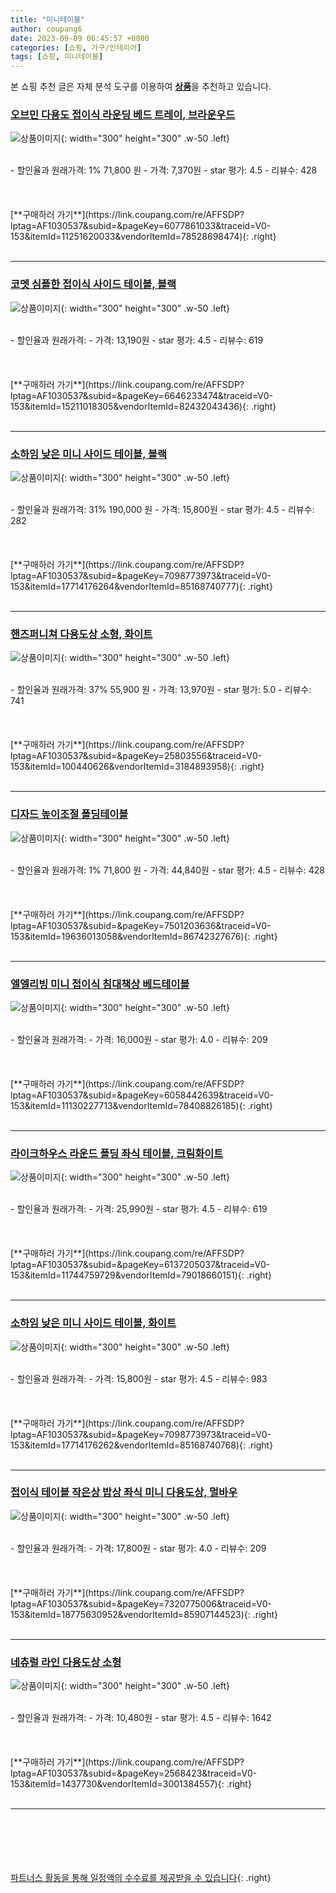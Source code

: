 ```yaml
---
title: "미니테이블"
author: coupang6
date: 2023-09-09 06:45:57 +0800
categories: [쇼핑, 가구/인테리어]
tags: [쇼핑, 미니테이블]
---
```


본 쇼핑 추천 글은 자체 분석 도구를 이용하여 [**상품**](https://link.coupang.com/a/bao1ui)을 추천하고 있습니다.

### [오브민 다용도 접이식 라운딩 베드 트레이, 브라운우드](https://link.coupang.com/re/AFFSDP?lptag=AF1030537&subid=&pageKey=6077861033&traceid=V0-153&itemId=11251620033&vendorItemId=78528698474)

![상품이미지](https://thumbnail7.coupangcdn.com/thumbnails/remote/230x230ex/image/retail/images/2970582664976760-0501c4f5-6422-4e17-b26d-5c89ddcb1b2b.jpg){: width="300" height="300" .w-50 .left}


<br>
- 할인율과 원래가격: 1%  71,800   원
- 가격: 7,370원
- star 평가: 4.5
- 리뷰수: 428
<br>
<br>
<br>
<br>
[**구매하러 가기**](https://link.coupang.com/re/AFFSDP?lptag=AF1030537&subid=&pageKey=6077861033&traceid=V0-153&itemId=11251620033&vendorItemId=78528698474){: .right}
<br>
<br>

---

### [코멧 심플한 접이식 사이드 테이블, 블랙](https://link.coupang.com/re/AFFSDP?lptag=AF1030537&subid=&pageKey=6646233474&traceid=V0-153&itemId=15211018305&vendorItemId=82432043436)

![상품이미지](https://thumbnail9.coupangcdn.com/thumbnails/remote/230x230ex/image/retail/images/5308493879182840-cd0f7391-080b-4045-ab2f-ded59d798506.png){: width="300" height="300" .w-50 .left}


<br>
- 할인율과 원래가격: 
- 가격: 13,190원
- star 평가: 4.5
- 리뷰수: 619
<br>
<br>
<br>
<br>
[**구매하러 가기**](https://link.coupang.com/re/AFFSDP?lptag=AF1030537&subid=&pageKey=6646233474&traceid=V0-153&itemId=15211018305&vendorItemId=82432043436){: .right}
<br>
<br>

---

### [소하임 낮은 미니 사이드 테이블, 블랙](https://link.coupang.com/re/AFFSDP?lptag=AF1030537&subid=&pageKey=7098773973&traceid=V0-153&itemId=17714176264&vendorItemId=85168740777)

![상품이미지](https://thumbnail7.coupangcdn.com/thumbnails/remote/230x230ex/image/vendor_inventory/0a78/6915f2b9068c86e533bd43dca06e06c92b7583ad00b941c881508c9e9fa4.jpg){: width="300" height="300" .w-50 .left}


<br>
- 할인율과 원래가격: 31%  190,000   원
- 가격: 15,800원
- star 평가: 4.5
- 리뷰수: 282
<br>
<br>
<br>
<br>
[**구매하러 가기**](https://link.coupang.com/re/AFFSDP?lptag=AF1030537&subid=&pageKey=7098773973&traceid=V0-153&itemId=17714176264&vendorItemId=85168740777){: .right}
<br>
<br>

---

### [핸즈퍼니쳐 다용도상 소형, 화이트](https://link.coupang.com/re/AFFSDP?lptag=AF1030537&subid=&pageKey=25803556&traceid=V0-153&itemId=100440626&vendorItemId=3184893958)

![상품이미지](https://thumbnail10.coupangcdn.com/thumbnails/remote/230x230ex/image/product/image/vendoritem/2018/10/15/3184893958/924d37d8-1f57-4333-b254-feb0bff10174.jpg){: width="300" height="300" .w-50 .left}


<br>
- 할인율과 원래가격: 37%  55,900   원
- 가격: 13,970원
- star 평가: 5.0
- 리뷰수: 741
<br>
<br>
<br>
<br>
[**구매하러 가기**](https://link.coupang.com/re/AFFSDP?lptag=AF1030537&subid=&pageKey=25803556&traceid=V0-153&itemId=100440626&vendorItemId=3184893958){: .right}
<br>
<br>

---

### [디자드 높이조절 폴딩테이블](https://link.coupang.com/re/AFFSDP?lptag=AF1030537&subid=&pageKey=7501203636&traceid=V0-153&itemId=19636013058&vendorItemId=86742327676)

![상품이미지](https://thumbnail7.coupangcdn.com/thumbnails/remote/230x230ex/image/vendor_inventory/995b/7c0e1b9358facc28bf885923e4895ae58358b9bad11d1918f59ed4fdbdc9.jpg){: width="300" height="300" .w-50 .left}


<br>
- 할인율과 원래가격: 1%  71,800   원
- 가격: 44,840원
- star 평가: 4.5
- 리뷰수: 428
<br>
<br>
<br>
<br>
[**구매하러 가기**](https://link.coupang.com/re/AFFSDP?lptag=AF1030537&subid=&pageKey=7501203636&traceid=V0-153&itemId=19636013058&vendorItemId=86742327676){: .right}
<br>
<br>

---

### [엘엘리빙 미니 접이식 침대책상 베드테이블](https://link.coupang.com/re/AFFSDP?lptag=AF1030537&subid=&pageKey=6058442639&traceid=V0-153&itemId=11130227713&vendorItemId=78408826185)

![상품이미지](https://thumbnail6.coupangcdn.com/thumbnails/remote/230x230ex/image/retail/images/13879048090872679-50f0f49c-66bb-4735-84ef-4105dc26612e.jpg){: width="300" height="300" .w-50 .left}


<br>
- 할인율과 원래가격: 
- 가격: 16,000원
- star 평가: 4.0
- 리뷰수: 209
<br>
<br>
<br>
<br>
[**구매하러 가기**](https://link.coupang.com/re/AFFSDP?lptag=AF1030537&subid=&pageKey=6058442639&traceid=V0-153&itemId=11130227713&vendorItemId=78408826185){: .right}
<br>
<br>

---

### [라이크하우스 라운드 폴딩 좌식 테이블, 크림화이트](https://link.coupang.com/re/AFFSDP?lptag=AF1030537&subid=&pageKey=6137205037&traceid=V0-153&itemId=11744759729&vendorItemId=79018660151)

![상품이미지](https://thumbnail7.coupangcdn.com/thumbnails/remote/230x230ex/image/rs_quotation_api/ssizinyr/211ea2b2ccde4631a10959ea99a91fd3.jpg){: width="300" height="300" .w-50 .left}


<br>
- 할인율과 원래가격: 
- 가격: 25,990원
- star 평가: 4.5
- 리뷰수: 619
<br>
<br>
<br>
<br>
[**구매하러 가기**](https://link.coupang.com/re/AFFSDP?lptag=AF1030537&subid=&pageKey=6137205037&traceid=V0-153&itemId=11744759729&vendorItemId=79018660151){: .right}
<br>
<br>

---

### [소하임 낮은 미니 사이드 테이블, 화이트](https://link.coupang.com/re/AFFSDP?lptag=AF1030537&subid=&pageKey=7098773973&traceid=V0-153&itemId=17714176262&vendorItemId=85168740768)

![상품이미지](https://thumbnail8.coupangcdn.com/thumbnails/remote/230x230ex/image/vendor_inventory/2836/c52dfb219b9dacf15d88161b466193a829d1615e63c2f26b4c74ab63539d.jpg){: width="300" height="300" .w-50 .left}


<br>
- 할인율과 원래가격: 
- 가격: 15,800원
- star 평가: 4.5
- 리뷰수: 983
<br>
<br>
<br>
<br>
[**구매하러 가기**](https://link.coupang.com/re/AFFSDP?lptag=AF1030537&subid=&pageKey=7098773973&traceid=V0-153&itemId=17714176262&vendorItemId=85168740768){: .right}
<br>
<br>

---

### [접이식 테이블 작은상 밥상 좌식 미니 다용도상, 멀바우](https://link.coupang.com/re/AFFSDP?lptag=AF1030537&subid=&pageKey=7320775006&traceid=V0-153&itemId=18775630952&vendorItemId=85907144523)

![상품이미지](https://thumbnail8.coupangcdn.com/thumbnails/remote/230x230ex/image/vendor_inventory/6783/36a194b06eff7de712193b7305b50de8efe31f6c49a2c9f27b96a356b910.jpg){: width="300" height="300" .w-50 .left}


<br>
- 할인율과 원래가격: 
- 가격: 17,800원
- star 평가: 4.0
- 리뷰수: 209
<br>
<br>
<br>
<br>
[**구매하러 가기**](https://link.coupang.com/re/AFFSDP?lptag=AF1030537&subid=&pageKey=7320775006&traceid=V0-153&itemId=18775630952&vendorItemId=85907144523){: .right}
<br>
<br>

---

### [네츄럴 라인 다용도상 소형](https://link.coupang.com/re/AFFSDP?lptag=AF1030537&subid=&pageKey=2568423&traceid=V0-153&itemId=1437730&vendorItemId=3001384557)

![상품이미지](https://thumbnail6.coupangcdn.com/thumbnails/remote/230x230ex/image/product/image/vendoritem/2017/07/03/3001384557/7e71e22b-c951-4922-8d1e-9b3d98c912f7.jpg){: width="300" height="300" .w-50 .left}


<br>
- 할인율과 원래가격: 
- 가격: 10,480원
- star 평가: 4.5
- 리뷰수: 1642
<br>
<br>
<br>
<br>
[**구매하러 가기**](https://link.coupang.com/re/AFFSDP?lptag=AF1030537&subid=&pageKey=2568423&traceid=V0-153&itemId=1437730&vendorItemId=3001384557){: .right}
<br>
<br>

---
<br><br><br><br><br> [파트너스 활동을 통해 일정액의 수수료를 제공받을 수 있습니다](https://link.coupang.com/a/bao1ui){: .right}
